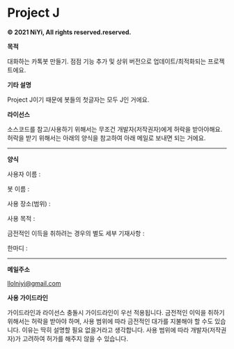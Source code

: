 # Project J

**© 2021 NiYi, All rights reserved.reserved.**

**목적**

대화하는 카톡봇 만들기. 점점 기능 추가 및 상위 버전으로 업데이트/최적화되는 프로젝트에요.

**기타 설명**

Project J이기 때문에 봇들의 첫글자는 모두 J인 거에요.

**라이선스**

소스코드를 참고/사용하기 위해서는 무조건 개발자(저작권자)에게 허락을 받아야해요.
허락을 받기 위해서는 아래의 양식을 참고하여 아래 메일로 보내면 되는 거에요.
______
**양식**

사용자 이름 : 

봇 이름 : 

사용 장소(범위) : 

사용 목적 : 

금전적인 이득을 취하려는 경우의 별도 세부 기재사항 : 

한마디 : 
______
**메일주소**

llolniyi@gmail.com

**사용 가이드라인**

가이드라인과 라이선스 충돌시 가이드라인이 우선 적용됩니다.
금전적인 이익을 취하기 위해서는 허락을 받아야 하며, 사용 범위에 따라 금전적인 대가를 지불해야 할 수도 있습니다.
이유는 딱히 설명할 필요 없을거라고 생각합니다.
사용 범위에 따라 개발자(저작권자)가 고려하여 허가를 해주지 않을 수 있습니다.
